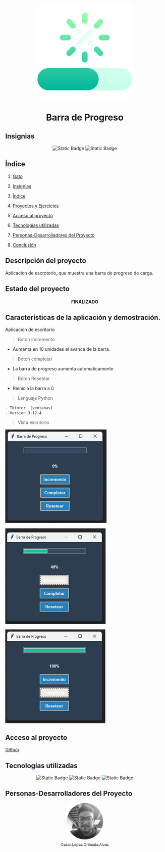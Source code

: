 <p align="center">
<img src="./img/barra.png"
 width="300">
</p>

<h1 align="center" id="barra">Barra de Progreso</h1>

## Insignias

<section align="center">

![Static Badge](https://img.shields.io/badge/Practica-Tkinter-yellow)
![Static Badge](https://img.shields.io/badge/Plataforma-YouTube-red)

</section>

## Índice

1. [Gato](#barra)

2. [Insignias](#insignias)

3. [Índice](#índice)

4. [Proyectos y Ejercicios](#descripción-del-proyecto)

5. [Acceso al proyecto](#acceso-proyecto)

6. [Tecnologías utilizadas](#tecnologías-utilizadas)

7. [Personas-Desarrolladores del Proyecto](#personas-desarrolladores)

8. [Conclusión](#conclusión)

## Descripción del proyecto

Aplicacion de escrotorio, que muestra una barra de progreso de carga.

## Estado del proyecto

<h4 align="center">
FINALIZADO
</h4>

## Características de la aplicación y demostración.

Aplicacion de escritorio

> Boton incremento

- Aumenta en 10 unidades el avance de la barra.

> Boton completar

- La barra de progreso aumenta automaticamente

> Boton Resetear

- Reinicia la barra a 0

> Lenguaje Python

    - Tkinter  (ventanas)
    - Version 3.12.4

> Vista escritorio

![alt text](img/image.png)

![alt text](img/image1.png)

![alt text](img/image2.png)

## Acceso al proyecto

[Github](https://github.com/Chinicuil87/programacionpython/tree/main/gato)

## Tecnologías utilizadas

<section align="center">

![Static Badge](https://img.shields.io/badge/IDE-VSC-blue)
![Static Badge](https://img.shields.io/badge/LENGUAJE-PYTHON-yellow)
![Static Badge](https://img.shields.io/badge/PYTHON-3.12-red)

</section>

## Personas-Desarrolladores del Proyecto

<section align="center">

[<img src="./img/chinicuil.png" width=115><br><sub>Cesar Lopez Orihuela Alves</sub>](https://github.com/Chinicuil87)

</section>
